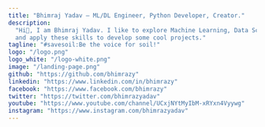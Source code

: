 ```yaml
---
title: "Bhimraj Yadav – ML/DL Engineer, Python Developer, Creator."
description:
  "Hi👋, I am Bhimraj Yadav. I like to explore Machine Learning, Data Science and Computer Vision\
  and apply these skills to develop some cool projects."
tagline: "#savesoil:Be the voice for soil!"
logo: "/logo.png"
logo_white: "/logo-white.png"
image: "/landing-page.png"
github: "https://github.com/bhimrazy"
linkedin: "https://www.linkedin.com/in/bhimrazy"
facebook: "https://www.facebook.com/bhimrazy"
twitter: "https://twitter.com/bhimrazyadav"
youtube: "https://www.youtube.com/channel/UCxjNYtMyIbM-xRYxn4Vyywg"
instagram: "https://www.instagram.com/bhimrazyadav"
---
```


